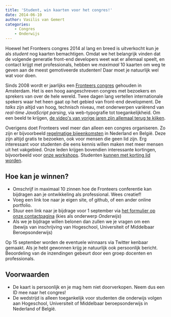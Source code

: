 ```yaml
---
title: 'Student, win kaarten voor het congres!'
date: 2014-06-10
author: Vasilis van Gemert
categories:
    - Congres
    - Onderwijs
---
```


Hoewel het Fronteers congres 2014 al lang en breed is uitverkocht kun je als _student_ nog kaarten bemachtigen. Omdat we het belangrijk vinden dat de volgende generatie front-end developers weet wat er allemaal speelt, en contact krijgt met professionals, hebben we _maximaal_ 10 kaarten om weg te geven aan de meest gemotiveerde studenten! Daar moet je natuurlijk wel wat voor doen.

Sinds 2008 wordt er jaarlijks een [Fronteers congres](/congres) gehouden in Amsterdam. Het is een hoog aangeschreven congres met bezoekers en sprekers van over de hele wereld. Twee dagen lang vertellen internationale spekers waar het heen gaat op het gebied van front-end development. De _talks_ zijn altijd van hoog, technisch niveau, met onderwerpen variërend van _real-time JavaScript parsing_, via web-typografie tot toegankelijkheid. Om een beeld te krijgen, [de video's van vorige jaren zijn allemaal terug te kijken](/videos?type=conference).

Overigens doet Fronteers veel meer dan alleen een congres organiseren. Zo zijn er bijvoorbeeld [regelmatige bijeenkomsten](/bijeenkomsten) in Nederland en België. Deze zijn altijd gratis te bezoeken, ook voor mensen die geen lid zijn. Erg interessant voor studenten die eens kennis willen maken met meer mensen uit het vakgebied. Onze leden krijgen bovendien interessante kortingen, bijvoorbeeld voor [onze workshops](/nl/activiteiten). Studenten [kunnen met korting lid worden](/inschrijven).

## Hoe kan je winnen?

-   Omschrijf in maximaal 10 zinnen hoe de Fronteers conferentie kan bijdragen aan je ontwikkeling als professional. Wees creatief!
-   Voeg een link toe naar je eigen site, of github, of een ander online portfolio.
-   Stuur een link naar je bijdrage voor 1 september via [het formulier op onze contactpagina](/nl/vereniging/contact/) (kies als onderwerp _Onderwijs_)
-   Als we je bijdrage willen belonen dan zullen we je vragen om een (bewijs van inschrijving van Hogeschool, Universiteit of Middelbaar Beroepsonderwijs)

Op 15 september worden de eventuele winnaars via Twitter kenbaar gemaakt. Als je hebt gewonnen krijg je natuurlijk ook persoonlijk bericht. Beoordeling van de inzendingen gebeurt door een groep docenten en professionals.

## Voorwaarden

-   De kaart is persoonlijk en je mag hem niet doorverkopen. Neem dus een ID mee naar het congres!
-   De wedstrijd is alleen toegankelijk voor studenten die onderwijs volgen aan Hogeschool, Universiteit of Middelbaar beroepsonderwijs in Nederland of België.
